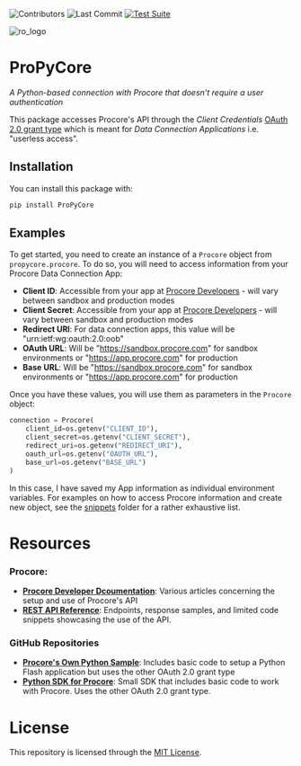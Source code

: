 ![Contributors](https://img.shields.io/github/contributors/rogers-obrien-rad/ProPyCore)
![Last Commit](https://img.shields.io/github/last-commit/rogers-obrien-rad/ProPyCore)
[![Test Suite](https://github.com/rogers-obrien-rad/ProPyCore/actions/workflows/tests.yml/badge.svg)](https://github.com/rogers-obrien-rad/ProPyCore/actions/workflows/tests.yml)

![ro_logo](https://github.com/rogers-obrien-rad/general-template/blob/main/images/ro_logo.png)

# ProPyCore
_A Python-based connection with Procore that doesn't require a user authentication_

This package accesses Procore's API through the _Client Credentials_ [OAuth 2.0 grant type](https://developers.procore.com/documentation/oauth-choose-grant-type) which is meant for _Data Connection Applications_ i.e. "userless access".

## Installation
You can install this package with:

```bash
pip install ProPyCore
```

## Examples
To get started, you need to create an instance of a `Procore` object from `propycore.procore`. To do so, you will need to access information from your Procore Data Connection App:
* **Client ID**: Accessible from your app at [Procore Developers](https://developers.procore.com/signin) - will vary between sandbox and production modes
* **Client Secret**: Accessible from your app at [Procore Developers](https://developers.procore.com/signin) - will vary between sandbox and production modes
* **Redirect URI**: For data connection apps, this value will be "urn:ietf:wg:oauth:2.0:oob"
* **OAuth URL**: Will be "https://sandbox.procore.com" for sandbox environments or "https://app.procore.com" for production
* **Base URL**: Will be "https://sandbox.procore.com" for sandbox environments or "https://app.procore.com" for production

Once you have these values, you will use them as parameters in the `Procore` object:

```python
connection = Procore(
    client_id=os.getenv("CLIENT_ID"),
    client_secret=os.getenv("CLIENT_SECRET"),
    redirect_uri=os.getenv("REDIRECT_URI"),
    oauth_url=os.getenv("OAUTH_URL"),
    base_url=os.getenv("BASE_URL")
)
```

In this case, I have saved my App information as individual environment variables. For examples on how to access Procore information and create new object, see the [snippets](https://github.com/rogers-obrien-rad/ProPyCore/tree/main/snippets) folder for a rather exhaustive list. 

# Resources

### Procore:
* **[Procore Developer Dcoumentation](https://developers.procore.com/documentation/introduction)**: Various articles concerning the setup and use of Procore's API
* **[REST API Reference](https://developers.procore.com/reference/rest/v1/docs/rest-api-overview)**: Endpoints, response samples, and limited code snippets showcasing the use of the API. 

### GitHub Repositories
* **[Procore's Own Python Sample](https://github.com/procore/Procore-Sample-Python)**: Includes basic code to setup a Python Flash application but uses the other OAuth 2.0 grant type
* **[Python SDK for Procore](https://github.com/fylein/procore-sdk-py)**: Small SDK that includes basic code to work with Procore. Uses the other OAuth 2.0 grant type. 

# License
This repository is licensed through the [MIT License](https://github.com/rogers-obrien-rad/ProPyCore/blob/main/LICENSE). 
